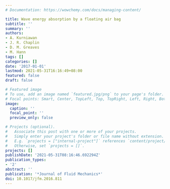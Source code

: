 ```yaml
---
# Documentation: https://wowchemy.com/docs/managing-content/

title: Wave energy absorption by a floating air bag
subtitle: ''
summary: ''
authors:
- A. Kurniawan
- J. R. Chaplin
- D. M. Greaves
- M. Hann
tags: []
categories: []
date: '2017-01-01'
lastmod: 2021-05-31T16:16:49+08:00
featured: false
draft: false

# Featured image
# To use, add an image named `featured.jpg/png` to your page's folder.
# Focal points: Smart, Center, TopLeft, Top, TopRight, Left, Right, BottomLeft, Bottom, BottomRight.
image:
  caption: ''
  focal_point: ''
  preview_only: false

# Projects (optional).
#   Associate this post with one or more of your projects.
#   Simply enter your project's folder or file name without extension.
#   E.g. `projects = ["internal-project"]` references `content/project/deep-learning/index.md`.
#   Otherwise, set `projects = []`.
projects: []
publishDate: '2021-05-31T08:16:46.692294Z'
publication_types:
- '2'
abstract: ''
publication: '*Journal of Fluid Mechanics*'
doi: 10.1017/jfm.2016.811
---
```

